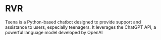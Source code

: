 # RVR
Teena is a Python-based chatbot designed to provide support and assistance to users, especially teenagers. It leverages the ChatGPT API, a powerful language model developed by OpenAI
